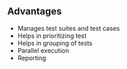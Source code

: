 ## Advantages
- Manages test suites and test cases
- Helps in prioritizing test
- Helps in grouping of tests
- Parallel execution
- Reporting